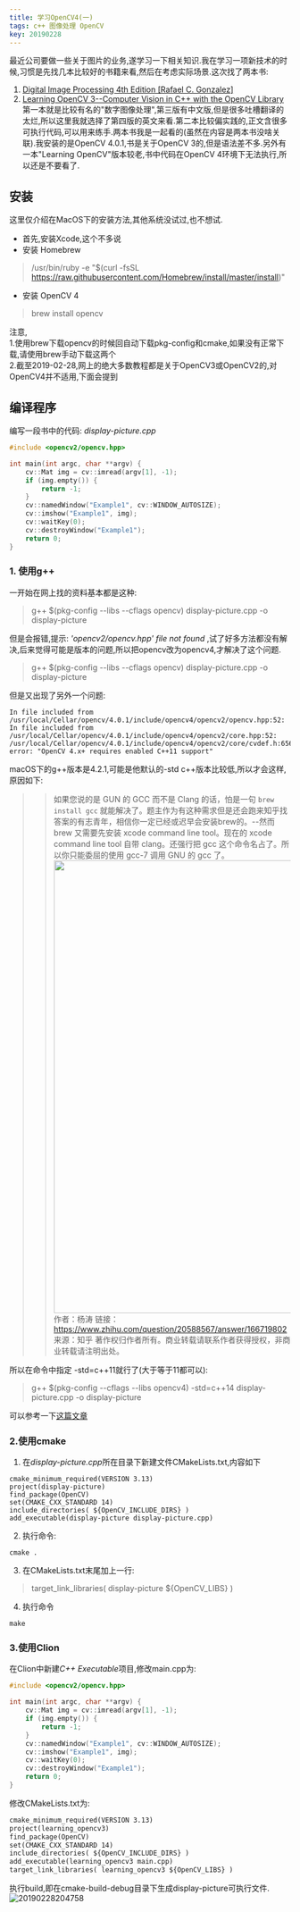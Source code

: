 ```yaml
---
title: 学习OpenCV4(一)
tags: c++ 图像处理 OpenCV 
key: 20190228
---
```


最近公司要做一些关于图片的业务,遂学习一下相关知识.我在学习一项新技术的时候,习惯是先找几本比较好的书籍来看,然后在考虑实际场景.这次找了两本书:  
1. [Digital Image Processing 4th Edition [Rafael C. Gonzalez]](https://pan.baidu.com/s/1uWnysDUVW3dm68e4ZCoqSQ)
2. [Learning OpenCV 3--Computer Vision in C++ with the OpenCV Library](https://1024ebook.ctfile.com/fs/3124774-338165445)  
第一本就是比较有名的"数字图像处理",第三版有中文版,但是很多吐槽翻译的太烂,所以这里我就选择了第四版的英文来看.第二本比较偏实践的,正文含很多可执行代码,可以用来练手.两本书我是一起看的(虽然在内容是两本书没啥关联).我安装的是OpenCV 4.0.1,书是关于OpenCV 3的,但是语法差不多.另外有一本"Learning OpenCV"版本较老,书中代码在OpenCV 4环境下无法执行,所以还是不要看了.

## 安装
这里仅介绍在MacOS下的安装方法,其他系统没试过,也不想试.
* 首先,安装Xcode,这个不多说
* 安装 Homebrew  
> /usr/bin/ruby -e "$(curl -fsSL https://raw.githubusercontent.com/Homebrew/install/master/install)"
* 安装 OpenCV 4
> brew install opencv  

注意,  
1.使用brew下载opencv的时候回自动下载pkg-config和cmake,如果没有正常下载,请使用brew手动下载这两个  
2.截至2019-02-28,网上的绝大多数教程都是关于OpenCV3或OpenCV2的,对OpenCV4并不适用,下面会提到

## 编译程序
编写一段书中的代码: *display-picture.cpp*
```c++
#include <opencv2/opencv.hpp>

int main(int argc, char **argv) {
    cv::Mat img = cv::imread(argv[1], -1);
    if (img.empty()) {
        return -1;
    }
    cv::namedWindow("Example1", cv::WINDOW_AUTOSIZE);
    cv::imshow("Example1", img);
    cv::waitKey(0);
    cv::destroyWindow("Example1");
    return 0;
}
```
### 1. 使用g++  
一开始在网上找的资料基本都是这种:
> g++ $(pkg-config --libs --cflags opencv) display-picture.cpp -o display-picture

但是会报错,提示: *'opencv2/opencv.hpp' file not found* ,试了好多方法都没有解决,后来觉得可能是版本的问题,所以把opencv改为opencv4,才解决了这个问题.  
>g++ $(pkg-config --libs --cflags opencv) display-picture.cpp -o display-picture

但是又出现了另外一个问题: 
```shell
In file included from /usr/local/Cellar/opencv/4.0.1/include/opencv4/opencv2/opencv.hpp:52:
In file included from /usr/local/Cellar/opencv/4.0.1/include/opencv4/opencv2/core.hpp:52:
/usr/local/Cellar/opencv/4.0.1/include/opencv4/opencv2/core/cvdef.h:656:4: error: "OpenCV 4.x+ requires enabled C++11 support"
```
macOS下的g++版本是4.2.1,可能是他默认的-std c++版本比较低,所以才会这样,原因如下:
>>如果您说的是 GUN 的 GCC 而不是 Clang 的话，怕是一句 `brew install gcc` 就能解决了。题主作为有这种需求但是还会跑来知乎找答案的有志青年，相信你一定已经或迟早会安装brew的。--然而 brew 又需要先安装 xcode command line tool。现在的 xcode command line tool 自带 clang。还强行把 gcc 这个命令名占了。所以你只能委屈的使用 gcc-7 调用 GNU 的 gcc 了。<img src="https://pic4.zhimg.com/v2-4654cf683fdb14a41aa6974d07bcc7b3_b.png" data-rawwidth="811" data-rawheight="275" class="origin_image zh-lightbox-thumb" width="811" data-original="https://pic4.zhimg.com/v2-4654cf683fdb14a41aa6974d07bcc7b3_r.jpg">
作者：杨涛
链接：https://www.zhihu.com/question/20588567/answer/166719802
来源：知乎
著作权归作者所有。商业转载请联系作者获得授权，非商业转载请注明出处。

所以在命令中指定 -std=c++11就行了(大于等于11都可以):
> g++ $(pkg-config --cflags --libs opencv4) -std=c++14  display-picture.cpp -o display-picture

可以参考一下[这篇文章](https://medium.com/@jaskaranvirdi/setting-up-opencv-and-c-development-environment-in-xcode-b6027728003)

### 2.使用cmake
1. 在*display-picture.cpp*所在目录下新建文件CMakeLists.txt,内容如下
``` shell
cmake_minimum_required(VERSION 3.13)
project(display-picture)
find_package(OpenCV)
set(CMAKE_CXX_STANDARD 14)
include_directories( ${OpenCV_INCLUDE_DIRS} )
add_executable(display-picture display-picture.cpp)
```
2. 执行命令:
```prel
cmake .
```
3. 在CMakeLists.txt末尾加上一行:  
> target_link_libraries( display-picture ${OpenCV_LIBS} )
4. 执行命令
```shell
make
```

### 3.使用Clion
在Clion中新建*C++ Executable*项目,修改main.cpp为:
```c++
#include <opencv2/opencv.hpp>

int main(int argc, char **argv) {
    cv::Mat img = cv::imread(argv[1], -1);
    if (img.empty()) {
        return -1;
    }
    cv::namedWindow("Example1", cv::WINDOW_AUTOSIZE);
    cv::imshow("Example1", img);
    cv::waitKey(0);
    cv::destroyWindow("Example1");
    return 0;
}
```
修改CMakeLists.txt为:
```txt
cmake_minimum_required(VERSION 3.13)
project(learning_opencv3)
find_package(OpenCV)
set(CMAKE_CXX_STANDARD 14)
include_directories( ${OpenCV_INCLUDE_DIRS} )
add_executable(learning_opencv3 main.cpp)
target_link_libraries( learning_opencv3 ${OpenCV_LIBS} )
```
执行build,即在cmake-build-debug目录下生成display-picture可执行文件.
![20190228204758](https://user-images.githubusercontent.com/9245002/53567513-65c62e80-3b9a-11e9-9278-e35999a155cc.png)